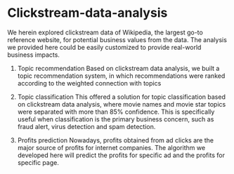 # Clickstream-data-analysis

We herein explored clickstream data of Wikipedia, the largest go-to reference website, for potential business values from the data. The analysis we provided here could be easily customized to provide real-world business impacts.

1. Topic recommendation
   Based on clickstream data analysis, we built a topic recommendation system, in which recommendations were ranked according to the weighted connection with topics

2. Topic classification
   This offered a solution for topic classification based on clickstream data analysis, where movie names and movie star topics were separated with more than 85% confidence. This is specifically useful when classification is the primary business concern, such as fraud alert, virus detection and spam detection.

3. Profits prediction
   Nowadays, profits obtained from ad clicks are the major source of profits for internet companies. The algorithm we developed here will predict the profits for specific ad and the profits for specific page.
